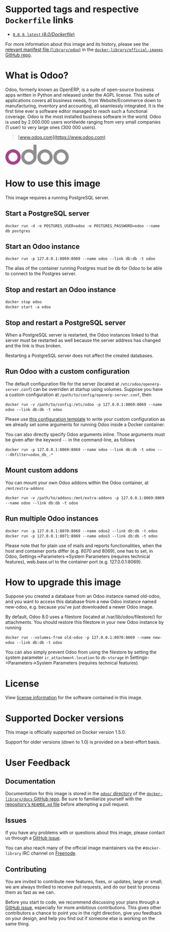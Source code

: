 # Supported tags and respective `Dockerfile` links

-	[`8.0`, `8`, `latest` (*8.0/Dockerfile*)](https://github.com/odoo/docker/blob/0afa334549c20c2a00eb1b8f5540c2f35bd7cac4/8.0/Dockerfile)

For more information about this image and its history, please see the [relevant manifest file (`library/odoo`)](https://github.com/docker-library/official-images/blob/master/library/odoo) in the [`docker-library/official-images` GitHub repo](https://github.com/docker-library/official-images).

# What is Odoo?

Odoo, formerly known as OpenERP, is a suite of open-source business apps written in Python and released under the AGPL license. This suite of applications covers all business needs, from Website/Ecommerce down to manufacturing, inventory and accounting, all seamlessly integrated. It is the first time ever a software editor managed to reach such a functional coverage. Odoo is the most installed business software in the world. Odoo is used by 2.000.000 users worldwide ranging from very small companies (1 user) to very large ones (300 000 users).

> [www.odoo.com](https://www.odoo.com)

![logo](https://raw.githubusercontent.com/docker-library/docs/master/odoo/logo.png)

# How to use this image

This image requires a running PostgreSQL server.

## Start a PostgreSQL server

	docker run -d -e POSTGRES_USER=odoo -e POSTGRES_PASSWORD=odoo --name db postgres

## Start an Odoo instance

	docker run -p 127.0.0.1:8069:8069 --name odoo --link db:db -t odoo

The alias of the container running Postgres must be db for Odoo to be able to connect to the Postgres server.

## Stop and restart an Odoo instance

	docker stop odoo
	docker start -a odoo

## Stop and restart a PostgreSQL server

When a PostgreSQL server is restarted, the Odoo instances linked to that server must be restarted as well because the server address has changed and the link is thus broken.

Restarting a PostgreSQL server does not affect the created databases.

## Run Odoo with a custom configuration

The default configuration file for the server (located at `/etc/odoo/openerp-server.conf`) can be overriden at startup using volumes. Suppose you have a custom configuration at `/path/to/config/openerp-server.conf`, then

	docker run -v /path/to/config:/etc/odoo -p 127.0.0.1:8069:8069 --name odoo --link db:db -t odoo

Please use [this configuration template](https://github.com/odoo/docker/blob/master/8.0/openerp-server.conf) to write your custom configuration as we already set some arguments for running Odoo inside a Docker container.

You can also directly specify Odoo arguments inline. Those arguments must be given after the keyword `--` in the command-line, as follows

	docker run -p 127.0.0.1:8069:8069 --name odoo --link db:db -t odoo -- --dbfilter=odoo_db_.*

## Mount custom addons

You can mount your own Odoo addons within the Odoo container, at `/mnt/extra-addons`

	docker run -v /path/to/addons:/mnt/extra-addons -p 127.0.0.1:8069:8069 --name odoo --link db:db -t odoo

## Run multiple Odoo instances

	docker run -p 127.0.0.1:8070:8069 --name odoo2 --link db:db -t odoo
	docker run -p 127.0.0.1:8071:8069 --name odoo3 --link db:db -t odoo

Please note that for plain use of mails and reports functionalities, when the host and container ports differ (e.g. 8070 and 8069), one has to set, in Odoo, Settings->Parameters->System Parameters (requires technical features), web.base.url to the container port (e.g. 127.0.0.1:8069).

# How to upgrade this image

Suppose you created a database from an Odoo instance named old-odoo, and you want to access this database from a new Odoo instance named new-odoo, e.g. because you've just downloaded a newer Odoo image.

By default, Odoo 8.0 uses a filestore (located at /var/lib/odoo/filestore/) for attachments. You should restore this filestore in your new Odoo instance by running

	docker run --volumes-from old-odoo -p 127.0.0.1:8070:8069 --name new-odoo --link db:db -t odoo

You can also simply prevent Odoo from using the filestore by setting the system parameter `ir_attachment.location` to `db-storage` in Settings->Parameters->System Parameters (requires technical features).

# License

View [license information](https://raw.githubusercontent.com/odoo/odoo/8.0/LICENSE) for the software contained in this image.

# Supported Docker versions

This image is officially supported on Docker version 1.5.0.

Support for older versions (down to 1.0) is provided on a best-effort basis.

# User Feedback

## Documentation

Documentation for this image is stored in the [`odoo/` directory](https://github.com/docker-library/docs/tree/master/odoo) of the [`docker-library/docs` GitHub repo](https://github.com/docker-library/docs). Be sure to familiarize yourself with the [repository's `REAMDE.md` file](https://github.com/docker-library/docs/blob/master/README.md) before attempting a pull request.

## Issues

If you have any problems with or questions about this image, please contact us through a [GitHub issue](https://github.com/odoo/docker/issues).

You can also reach many of the official image maintainers via the `#docker-library` IRC channel on [Freenode](https://freenode.net).

## Contributing

You are invited to contribute new features, fixes, or updates, large or small; we are always thrilled to receive pull requests, and do our best to process them as fast as we can.

Before you start to code, we recommend discussing your plans through a [GitHub issue](https://github.com/odoo/docker/issues), especially for more ambitious contributions. This gives other contributors a chance to point you in the right direction, give you feedback on your design, and help you find out if someone else is working on the same thing.
